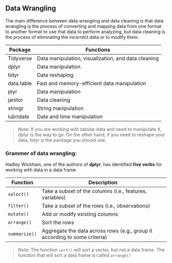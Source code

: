 ## Data Wrangling

The main difference between data wrangling and data cleaning is that data wrangling is the process of converting and mapping data from one format to another format to use that data to perform analyzing, but data cleaning is the process of eliminating the incorrect data or to modify them.

| **Package** | **Functions** |
|-------------|---------------|
| Tidyverse   | Data manipulation, visualization, and data cleaning |
| dplyr       | Data manipulation |
| tidyr       | Data reshaping |
| data.table  | Fast and memory-efficient data manipulation |
| plyr        | Data manipulation |
| janitor     | Data cleaning |
| stringr     | String manipulation |
| lubridate   | Date and time manipulation |

> Note: If you are working with tabular data and need to manipulate it, dplyr is the way to go. On the other hand, if you need to reshape your data, tidyr is the package you should use.

### Grammer of data wrangling: 

Hadley Wickham, one of the authors of **dplyr**, has identified **five verbs** for working with data in a data frame

| Function | Description |
| --- | --- |
| `select()` | Take a subset of the columns (i.e., features, variables) |
| `filter()` | Take a subset of the rows (i.e., observations) |
| `mutate()` | Add or modify existing columns |
| `arrange()` | Sort the rows |
| `summarize()` | Aggregate the data across rows (e.g., group it according to some criteria) |

> Note: The function `sort()` will sort a vector, but not a data frame. The function that will sort a data frame is called `arrange()`

